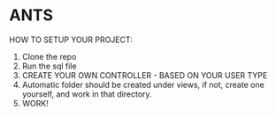 # ANTS

HOW TO SETUP YOUR PROJECT: <br>
1. Clone the repo <br>
2. Run the sql file <br>
3. CREATE YOUR OWN CONTROLLER - BASED ON YOUR USER TYPE <br>
4. Automatic folder should be created under views, if not, create one yourself, and work in that directory.<br>
5. WORK!